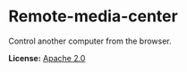 # Remote-media-center
Control another computer from the browser.

**License:** [Apache 2.0](http://www.apache.org/licenses/LICENSE-2.0)

